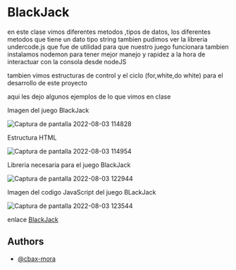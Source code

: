 # BlackJack 

en este clase vimos diferentes metodos ,tipos de datos, los diferentes metodos que tiene un dato tipo string 
tambien pudimos ver la libreria undercode.js que fue de utilidad para que nuestro juego funcionara 
tambien instalamos nodemon para tener mejor manejo y rapidez a la hora de interactuar con la consola desde nodeJS

tambien vimos estructuras de control y el ciclo (for,white,do white) para el desarrollo de este proyecto

aqui les dejo algunos ejemplos de lo que vimos en clase

Imagen del juego BlackJack

![Captura de pantalla 2022-08-03 114828](https://user-images.githubusercontent.com/57981697/182605559-9a0251ef-e9ae-42cb-a9cc-4291442de379.png)

Estructura HTML

![Captura de pantalla 2022-08-03 114954](https://user-images.githubusercontent.com/57981697/182607795-6bcf205f-a8b5-4a0d-af44-68310f782c6b.png)

Libreria necesaria para el juego BlackJack

![Captura de pantalla 2022-08-03 122944](https://user-images.githubusercontent.com/57981697/182608114-7a5dc570-264b-4c2f-9360-ff97fdcb7fcd.png)

Imagen del codigo JavaScript del juego BLackJack

![Captura de pantalla 2022-08-03 123544](https://user-images.githubusercontent.com/57981697/182610477-bff173ce-4ea4-46fa-a1af-8156bad3f043.png)

enlace [BlackJack](http://127.0.0.1:5500/src/index.html)

## Authors

- [@cbax-mora](https://github.com/cbax-mora)
